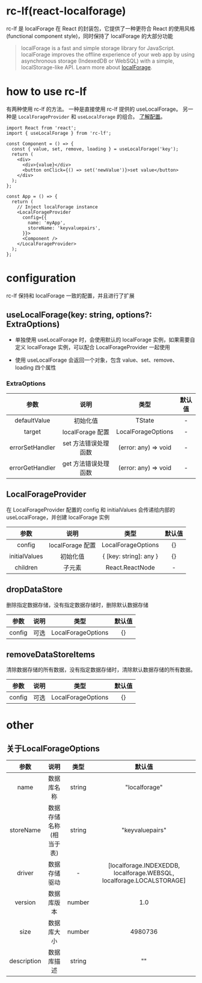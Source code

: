 # rc-lf(react-localforage)

rc-lf 是 localForage 在 React 的封装包，它提供了一种更符合 React 的使用风格(functional component style)，同时保持了 localForage 的大部分功能

> localForage is a fast and simple storage library for JavaScript. localForage improves the offline experience of your web app by using asynchronous storage (IndexedDB or WebSQL) with a simple, localStorage-like API. Learn more about [localForage](https://localforage.github.io/localForage/#data-api-clear).

# how to use rc-lf

有两种使用 rc-lf 的方法。 一种是直接使用 rc-lf 提供的 useLocalForage。 另一种是 `LocalForageProvider` 和 `useLocalForage` 的组合。 [了解配置](#configuration)。

```tsx
import React from 'react';
import { useLocalForage } from 'rc-lf';

const Component = () => {
  const { value, set, remove, loading } = useLocalForage('key');
  return (
    <div>
      <div>{value}</div>
      <button onClick={() => set('newValue')}>set value</button>
    </div>
  );
};

const App = () => {
  return (
    // Inject localForage instance
    <LocalForageProvider
      config={{
        name: 'myApp',
        storeName: 'keyvaluepairs',
      }}>
      <Component />
    </LocalForageProvider>
  );
};
```

# configuration

rc-lf 保持和 localForage 一致的配置，并且进行了扩展

## useLocalForage(key: string, options?: ExtraOptions)

- 单独使用 useLocalForage 时，会使用默认的 localForage 实例，如果需要自定义 localForage 实例，可以配合 LocalForageProvider 一起使用

- 使用 useLocalForage 会返回一个对象，包含 value、set、remove、loading 四个属性

### ExtraOptions

|      参数       |         说明         |                          类型                          | 默认值 |
| :-------------: | :------------------: | :----------------------------------------------------: | :----: |
|  defaultValue   |       初始化值       |                         TState                         |   -    |
|     target      |   localForage 配置   | LocalForageOptions |   -    |
| errorSetHandler | set 方法错误处理函数 |                  (error: any) => void                  |   -    |
| errorGetHandler | get 方法错误处理函数 |                  (error: any) => void                  |   -    |

## LocalForageProvider

在 LocalForageProvider 配置的 config 和 initialValues 会传递给内部的 useLocalForage，并创建 localForage 实例

|     参数      |       说明       |                         类型                          | 默认值 |
| :-----------: | :--------------: | :---------------------------------------------------: | :----: |
|    config     | localForage 配置 | LocalForageOptions |   {}   |
| initialValues |     初始化值     |                { [key: string]: any }                 |   {}   |
|   children    |      子元素      |                    React.ReactNode                    |   -    |

## dropDataStore

删除指定数据存储，没有指定数据存储时，删除默认数据存储

|  参数  | 说明 |                         类型                          | 默认值 |
| :----: | :--: | :---------------------------------------------------: | :----: |
| config | 可选 | LocalForageOptions |   {}   |

## removeDataStoreItems

清除数据存储的所有数据，没有指定数据存储时，清除默认数据存储的所有数据。

|  参数  | 说明 |                         类型                          | 默认值 |
| :----: | :--: | :---------------------------------------------------: | :----: |
| config | 可选 | LocalForageOptions |   {}   |

# other

## 关于LocalForageOptions

|    参数     |          说明          |  类型  |                                默认值                                 |
| :---------: | :--------------------: | :----: | :-------------------------------------------------------------------: |
|    name     |       数据库名称       | string |                             "localforage"                             |
|  storeName  | 数据存储名称(相当于表) | string |                            "keyvaluepairs"                            |
|   driver    |      数据存储驱动      |   -    | [localforage.INDEXEDDB, localforage.WEBSQL, localforage.LOCALSTORAGE] |
|   version   |       数据库版本       | number |                                  1.0                                  |
|    size     |       数据库大小       | number |                                4980736                                |
| description |       数据库描述       | string |                                  ""                                   |
